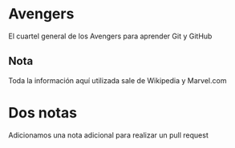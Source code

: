 # Avengers

El cuartel general de los Avengers para aprender Git y GitHub

## Nota
Toda la información aquí utilizada sale de Wikipedia y Marvel.com

# Dos notas
Adicionamos una nota adicional para realizar un pull request
